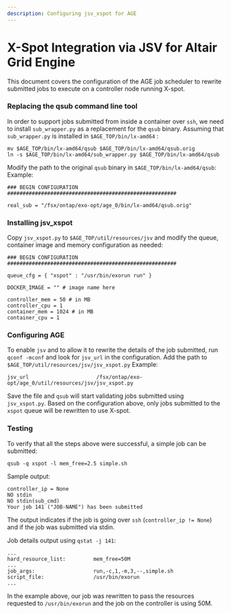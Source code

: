 ```yaml
---
description: Configuring jsv_xspot for AGE
---
```


# X-Spot Integration via JSV for Altair Grid Engine

This document covers the configuration of the AGE job scheduler to rewrite submitted jobs to execute on a controller node running X-spot.

### &#x20;Replacing the qsub command line tool <a href="#user-content-1-replacing-the-qsub-command-line-tool" id="user-content-1-replacing-the-qsub-command-line-tool"></a>

In order to support jobs submitted from inside a container over `ssh`, we need to install `sub_wrapper.py` as a replacement for the `qsub` binary. Assuming that `sub_wrapper.py` is installed in `$AGE_TOP/bin/lx-amd64` :

```
mv $AGE_TOP/bin/lx-amd64/qsub $AGE_TOP/bin/lx-amd64/qsub.orig
ln -s $AGE_TOP/bin/lx-amd64/sub_wrapper.py $AGE_TOP/bin/lx-amd64/qsub
```

Modify the path to the original `qsub` binary in `$AGE_TOP/bin/lx-amd64/qsub`: Example:

```
### BEGIN CONFIGURATION #######################################################

real_sub = "/fsx/ontap/exo-opt/age_0/bin/lx-amd64/qsub.orig"
```

### Installing jsv\_xspot <a href="#user-content-2-installing-jsv_xspot" id="user-content-2-installing-jsv_xspot"></a>

Copy `jsv_xspot.py` to `$AGE_TOP/util/resources/jsv` and modify the queue, container image and memory configuration as needed:

```
### BEGIN CONFIGURATION #######################################################

queue_cfg = { "xspot" : "/usr/bin/exorun run" }

DOCKER_IMAGE = "" # image name here

controller_mem = 50 # in MB
controller_cpu = 1
container_mem = 1024 # in MB
container_cpu = 1
```

### Configuring AGE <a href="#user-content-3-configuring-age" id="user-content-3-configuring-age"></a>

To enable `jsv` and to allow it to rewrite the details of the job submitted, run `qconf -mconf` and look for `jsv_url` in the configuration. Add the path to `$AGE_TOP/util/resources/jsv/jsv_xspot.py` Example:

```
jsv_url                      /fsx/ontap/exo-opt/age_0/util/resources/jsv/jsv_xspot.py
```

Save the file and `qsub` will start validating jobs submitted using `jsv_xspot.py`. Based on the configuration above, only jobs submitted to the `xspot` queue will be rewritten to use X-spot.

### Testing <a href="#user-content-4-testing" id="user-content-4-testing"></a>

To verify that all the steps above were successful, a simple job can be submitted:

```
qsub -q xspot -l mem_free=2.5 simple.sh
```

Sample output:

```
controller_ip = None
NO stdin
NO stdin(sub_cmd)
Your job 141 ("JOB-NAME") has been submitted
```

The output indicates if the job is going over `ssh` (`controller_ip != None`) and if the job was submitted via stdin.

Job details output using `qstat -j 141`:

```
...
hard_resource_list:         mem_free=50M
...
job_args:                   run,-c,1,-m,3,--,simple.sh
script_file:                /usr/bin/exorun
...
```

In the example above, our job was rewritten to pass the resources requested to `/usr/bin/exorun` and the job on the controller is using 50M.

